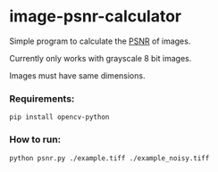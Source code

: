 # image-psnr-calculator

Simple program to calculate the [PSNR](https://en.wikipedia.org/wiki/Peak_signal-to-noise_ratio) of images.

Currently only works with grayscale 8 bit images.

Images must have same dimensions.


### Requirements:

`pip install opencv-python`

### How to run:

`python psnr.py ./example.tiff ./example_noisy.tiff`
